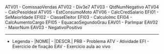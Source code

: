 ATV01		-		ComissaoVendas
ATV02		-		Div3e7
ATV03		-		QtdNumNegativo
ATV04		-		CalcPesoIdeal
ATV05		-		EstConsumoMoto
ATV06		-		CalcCredSalario
EFI01		-		SeMaiorIdade
EFI02		-		ClasseEleitor
EFI03		-		CalculoImc
EFI04		-		CalcAumentoCargo
EFI05		-		EquacaoSegundoGrau
EAV01		-		ParImpar
EAV02		-		MaiorNum
EAV03		-		NegativoPositivo

-------------------------------------------------------------------------------
-	Legenda		-
|NOME|		-		|DESCR.|
PRB<x>		-		Problema
ATV<x>		-		Atividade
EFI<x>		-		Exercício de fixação
EAV<x>		-		Exercício aula ao vivo
